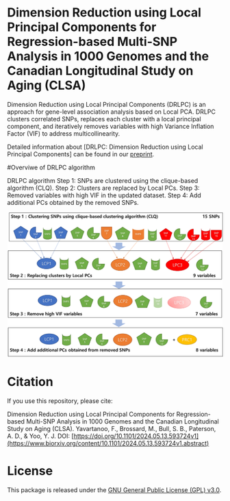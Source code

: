 # Dimension Reduction using Local Principal Components for Regression-based Multi-SNP Analysis in 1000 Genomes and the Canadian Longitudinal Study on Aging (CLSA)
Dimension Reduction using Local Principal Components (DRLPC) is an approach for gene-level association analysis based on Local PCA. DRLPC clusters correlated SNPs, replaces each cluster with a local principal component, and iteratively removes variables with high Variance Inflation Factor (VIF) to address multicollinearity. 

Detailed information about [DRLPC: Dimension Reduction using Local Principal Components] can be found in our [preprint](https://www.biorxiv.org/content/10.1101/2024.05.13.593724v1.abstract).

#Overviwe of DRLPC algorithm

DRLPC algorithm
Step 1: SNPs are clustered using the clique-based algorithm (CLQ).
Step 2: Clusters are replaced by Local PCs.
Step 3: Removed variables with high VIF in the updated dataset.
Step 4: Add additional PCs obtained by the removed SNPs.

![DRLPC Algorithm](DRLPC-algorithm.png)




# Citation

If you use this repository, please cite:

Dimension Reduction using Local Principal Components for Regression-based Multi-SNP Analysis in 1000 Genomes and the Canadian Longitudinal Study on Aging (CLSA). Yavartanoo, F., Brossard, M., Bull, S. B., Paterson, A. D., & Yoo, Y. J. DOI:
[https://doi.org/10.1101/2024.05.13.593724v1](https://www.biorxiv.org/content/10.1101/2024.05.13.593724v1.abstract)

# License

This package is released under the [GNU General Public License (GPL) v3.0](https://www.gnu.org/licenses/gpl-3.0.en.html).


